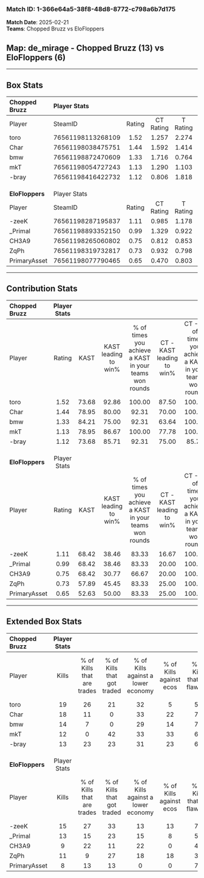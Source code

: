 ### Match ID: 1-366e64a5-38f8-48d8-8772-c798a6b7d175  
**Match Date**: 2025-02-21  
**Teams**: Chopped Bruzz vs EloFloppers  

## **Map**: de_mirage - Chopped Bruzz (13) vs EloFloppers (6)  
---  

## Box Stats  

| **Chopped Bruzz** | Player Stats      |        |           |          |       |       |       |         |        |      |     |
| :- | :- | :-: | :-: | :-: | :-: | :-: | :-: | :-: | :-: | :-: | :-: |
| Player            | SteamID           | Rating | CT Rating | T Rating | KAST  |  ADR  | Kills | Assists | Deaths | K/D  | HS% |
| toro              | 76561198113268109 |  1.52  |   1.257   |  2.274   | 73.68 | 114.0 |  19   |    5    |   12   | 1.58 | 63  |
| Char              | 76561198038475751 |  1.44  |   1.592   |  1.414   | 78.95 | 74.9  |  18   |    5    |   10   | 1.80 | 44  |
| bmw               | 76561198872470609 |  1.33  |   1.716   |  0.764   | 84.21 | 78.0  |  14   |    4    |   9    | 1.56 | 21  |
| mkT               | 76561198054727243 |  1.13  |   1.290   |  1.103   | 78.95 | 85.3  |  12   |    7    |   13   | 0.92 | 75  |
| -bray             | 76561198416422732 |  1.12  |   0.806   |  1.818   | 73.68 | 72.4  |  13   |    7    |   12   | 1.08 | 61  |
|                   |                   |        |           |          |       |       |       |         |        |      |     |
|                   |                   |        |           |          |       |       |       |         |        |      |     |
|                   |                   |        |           |          |       |       |       |         |        |      |     |
| **EloFloppers**   | Player Stats      |        |           |          |       |       |       |         |        |      |     |
| Player            | SteamID           | Rating | CT Rating | T Rating | KAST  |  ADR  | Kills | Assists | Deaths | K/D  | HS% |
| -zeeK             | 76561198287195837 |  1.11  |   0.985   |  1.178   | 68.42 | 82.4  |  15   |    4    |   15   | 1.00 | 60  |
| _Primal           | 76561198893352150 |  0.99  |   1.329   |  0.922   | 68.42 | 67.6  |  13   |    2    |   14   | 0.93 | 61  |
| CH3A9             | 76561198265060802 |  0.75  |   0.812   |  0.853   | 68.42 | 58.8  |   9   |    3    |   15   | 0.60 | 66  |
| ZqPh              | 76561198319732817 |  0.73  |   0.932   |  0.798   | 57.89 | 69.4  |  11   |    1    |   17   | 0.65 | 45  |
| PrimaryAsset      | 76561198077790465 |  0.65  |   0.470   |  0.803   | 52.63 | 68.2  |   8   |    8    |   15   | 0.53 | 75  |
---  

## Contribution Stats  

| **Chopped Bruzz** | Player Stats |       |                      |                                                        |                           |                                                             |                          |                                                            |
| :- | :-: | :-: | :-: | :-: | :-: | :-: | :-: | :-: |
| Player            |    Rating    | KAST  | KAST leading to win% | % of times you achieve a KAST in your teams won rounds | CT - KAST leading to win% | CT - % of times you achieve a KAST in your teams won rounds | T - KAST leading to win% | T - % of times you achieve a KAST in your teams won rounds |
| toro              |     1.52     | 73.68 |        92.86         |                         100.00                         |           87.50           |                           100.00                            |          100.00          |                           100.00                           |
| Char              |     1.44     | 78.95 |        80.00         |                         92.31                          |           70.00           |                           100.00                            |          100.00          |                           83.33                            |
| bmw               |     1.33     | 84.21 |        75.00         |                         92.31                          |           63.64           |                           100.00                            |          100.00          |                           83.33                            |
| mkT               |     1.13     | 78.95 |        86.67         |                         100.00                         |           77.78           |                           100.00                            |          100.00          |                           100.00                           |
| -bray             |     1.12     | 73.68 |        85.71         |                         92.31                          |           75.00           |                            85.71                            |          100.00          |                           100.00                           |
|                   |              |       |                      |                                                        |                           |                                                             |                          |                                                            |
|                   |              |       |                      |                                                        |                           |                                                             |                          |                                                            |
|                   |              |       |                      |                                                        |                           |                                                             |                          |                                                            |
| **EloFloppers**   | Player Stats |       |                      |                                                        |                           |                                                             |                          |                                                            |
| Player            |    Rating    | KAST  | KAST leading to win% | % of times you achieve a KAST in your teams won rounds | CT - KAST leading to win% | CT - % of times you achieve a KAST in your teams won rounds | T - KAST leading to win% | T - % of times you achieve a KAST in your teams won rounds |
| -zeeK             |     1.11     | 68.42 |        38.46         |                         83.33                          |           16.67           |                           100.00                            |          57.14           |                           80.00                            |
| _Primal           |     0.99     | 68.42 |        38.46         |                         83.33                          |           20.00           |                           100.00                            |          50.00           |                           80.00                            |
| CH3A9             |     0.75     | 68.42 |        30.77         |                         66.67                          |           20.00           |                           100.00                            |          37.50           |                           60.00                            |
| ZqPh              |     0.73     | 57.89 |        45.45         |                         83.33                          |           25.00           |                           100.00                            |          57.14           |                           80.00                            |
| PrimaryAsset      |     0.65     | 52.63 |        50.00         |                         83.33                          |           25.00           |                           100.00                            |          66.67           |                           80.00                            |
---  

## Extended Box Stats  

| **Chopped Bruzz** | Player Stats |                            |                            |                                    |                         |                              |                                 |        |                             |                                     |                          |                               |                            |
| :- | :-: | :-: | :-: | :-: | :-: | :-: | :-: | :-: | :-: | :-: | :-: | :-: | :-: |
| Player            |    Kills     | % of Kills that are trades | % of Kills that got traded | % of Kills against a lower economy | % of Kills against ecos | % of Kills that are flawless | % of Kills that are close duels | Deaths | % of Deaths that get traded | % of Deaths against a lower economy | % of Deaths against ecos | % of Deaths that are flawless | % of Deaths that are close |
| toro              |      19      |             26             |             21             |                 32                 |            5            |              58              |                5                |   12   |             33              |                 25                  |            8             |              33               |             8              |
| Char              |      18      |             11             |             0              |                 33                 |           22            |              72              |                6                |   10   |             30              |                 20                  |            0             |              90               |             10             |
| bmw               |      14      |             7              |             0              |                 29                 |           14            |              71              |                0                |   9    |             11              |                 11                  |            0             |              78               |             0              |
| mkT               |      12      |             0              |             42             |                 33                 |           33            |              67              |                0                |   13   |             23              |                 15                  |            0             |              46               |             8              |
| -bray             |      13      |             23             |             23             |                 31                 |           23            |              62              |                8                |   12   |             17              |                 33                  |            17            |              50               |             0              |
|                   |              |                            |                            |                                    |                         |                              |                                 |        |                             |                                     |                          |                               |                            |
|                   |              |                            |                            |                                    |                         |                              |                                 |        |                             |                                     |                          |                               |                            |
|                   |              |                            |                            |                                    |                         |                              |                                 |        |                             |                                     |                          |                               |                            |
| **EloFloppers**   | Player Stats |                            |                            |                                    |                         |                              |                                 |        |                             |                                     |                          |                               |                            |
| Player            |    Kills     | % of Kills that are trades | % of Kills that got traded | % of Kills against a lower economy | % of Kills against ecos | % of Kills that are flawless | % of Kills that are close duels | Deaths | % of Deaths that get traded | % of Deaths against a lower economy | % of Deaths against ecos | % of Deaths that are flawless | % of Deaths that are close |
| -zeeK             |      15      |             27             |             33             |                 13                 |           13            |              73              |                0                |   15   |              0              |                  7                  |            0             |              53               |             13             |
| _Primal           |      13      |             15             |             23             |                 15                 |            8            |              54              |                0                |   14   |             21              |                  7                  |            0             |              64               |             0              |
| CH3A9             |      9       |             22             |             11             |                 22                 |            0            |              44              |               11                |   15   |             27              |                 13                  |            7             |              87               |             0              |
| ZqPh              |      11      |             9              |             27             |                 18                 |           18            |              36              |                9                |   17   |             24              |                 12                  |            6             |              53               |             6              |
| PrimaryAsset      |      8       |             13             |             13             |                 0                  |            0            |              75              |               13                |   15   |              7              |                 13                  |            7             |              80               |             0              |
